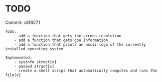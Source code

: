 # TODO

Commit: c8f8271

    Todo:
        - add a function that gets the screen resolution
        - add a function that gets gpu information
        - add a function that prints an ascii logo of the currently installed operating system

    Implemented:
        - sysinfo struct[x]
        - passwd struct[x]
        - create a shell script that automatically compiles and runs the file[x]